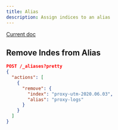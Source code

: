 ```yaml
---
title: Alias
description: Assign indices to an alias
---
```

[Current doc](https://www.elastic.co/guide/en/elasticsearch/reference/current/indices-aliases.html)

## Remove Indes from Alias

```json
POST /_aliases?pretty
{
  "actions": [
    {
      "remove": {
        "index": "proxy-utm-2020.06.03",
        "alias": "proxy-logs"
      }
    }
  ]
}
```
